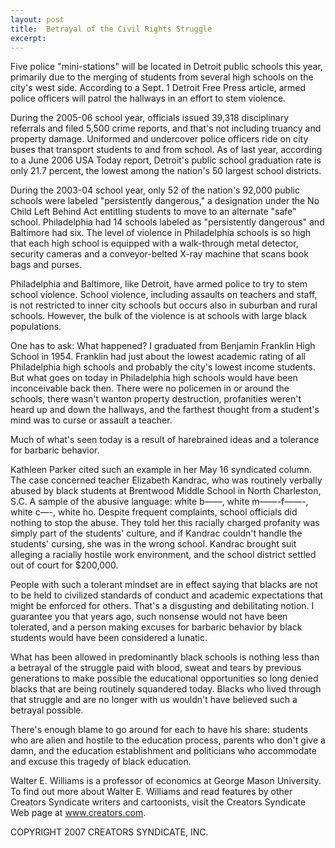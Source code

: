 ```yaml
---
layout: post
title:  Betrayal of the Civil Rights Struggle
excerpt:
---
```


Five police "mini-stations" will be located in Detroit public schools this year, primarily due to the merging of students from several high schools on the city's west side. According to a Sept. 1 Detroit Free Press article, armed police officers will patrol the hallways in an effort to stem violence.

During the 2005-06 school year, officials issued 39,318 disciplinary referrals and filed 5,500 crime reports, and that's not including truancy and property damage. Uniformed and undercover police officers ride on city buses that transport students to and from school. As of last year, according to a June 2006 USA Today report, Detroit's public school graduation rate is only 21.7 percent, the lowest among the nation's 50 largest school districts.

During the 2003-04 school year, only 52 of the nation's 92,000 public schools were labeled "persistently dangerous," a designation under the No Child Left Behind Act entitling students to move to an alternate "safe" school. Philadelphia had 14 schools labeled as "persistently dangerous" and Baltimore had six. The level of violence in Philadelphia schools is so high that each high school is equipped with a walk-through metal detector, security cameras and a conveyor-belted X-ray machine that scans book bags and purses.

Philadelphia and Baltimore, like Detroit, have armed police to try to stem school violence. School violence, including assaults on teachers and staff, is not restricted to inner city schools but occurs also in suburban and rural schools. However, the bulk of the violence is at schools with large black populations.

One has to ask: What happened? I graduated from Benjamin Franklin High School in 1954. Franklin had just about the lowest academic rating of all Philadelphia high schools and probably the city's lowest income students. But what goes on today in Philadelphia high schools would have been inconceivable back then. There were no policemen in or around the schools, there wasn't wanton property destruction, profanities weren't heard up and down the hallways, and the farthest thought from a student's mind was to curse or assault a teacher.

Much of what's seen today is a result of harebrained ideas and a tolerance for barbaric behavior.

 Kathleen Parker cited such an example in her May 16 syndicated column. The case concerned teacher Elizabeth Kandrac, who was routinely verbally abused by black students at Brentwood Middle School in North Charleston, S.C. A sample of the abusive language: white b——, white m——-f——-, white c—-, white ho. Despite frequent complaints, school officials did nothing to stop the abuse. They told her this racially charged profanity was simply part of the students' culture, and if Kandrac couldn't handle the students' cursing, she was in the wrong school. Kandrac brought suit alleging a racially hostile work environment, and the school district settled out of court for $200,000.

People with such a tolerant mindset are in effect saying that blacks are not to be held to civilized standards of conduct and academic expectations that might be enforced for others. That's a disgusting and debilitating notion. I guarantee you that years ago, such nonsense would not have been tolerated, and a person making excuses for barbaric behavior by black students would have been considered a lunatic.

What has been allowed in predominantly black schools is nothing less than a betrayal of the struggle paid with blood, sweat and tears by previous generations to make possible the educational opportunities so long denied blacks that are being routinely squandered today. Blacks who lived through that struggle and are no longer with us wouldn't have believed such a betrayal possible.

There's enough blame to go around for each to have his share: students who are alien and hostile to the education process, parents who don't give a damn, and the education establishment and politicians who accommodate and excuse this tragedy of black education.

Walter E. Williams is a professor of economics at George Mason University. To find out more about Walter E. Williams and read features by other Creators Syndicate writers and cartoonists, visit the Creators Syndicate Web page at www.creators.com.

COPYRIGHT 2007 CREATORS SYNDICATE, INC.
